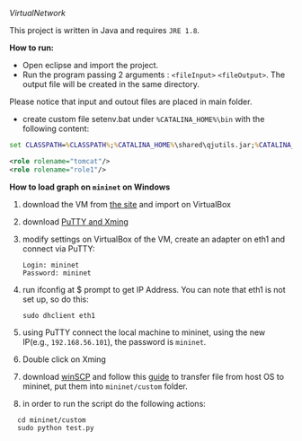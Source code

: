 *VirtualNetwork*

This project is written in Java and requires `JRE 1.8`. 


**How to run:**
- Open eclipse and import the project.
- Run the program passing 2 arguments : `<fileInput>` `<fileOutput>`. The output file will be created in the same directory.

Please notice that input and outout files are placed in main folder.

- create custom file setenv.bat under `%CATALINA_HOME%\bin` with the following content:
```bat
set CLASSPATH=%CLASSPATH%;%CATALINA_HOME%\shared\qjutils.jar;%CATALINA_HOME%\shared\mcnet.jar;%CATALINA_HOME%\shared\com.microsoft.z3.jar;.;%CATALINA_HOME%\webapps\verify\WEB-INF\classes\tests
```

  ```xml
  <role rolename="tomcat"/>
  <role rolename="role1"/>
  ```


**How to load graph on `mininet` on Windows**

1. download the VM from [the site](http://mininet.org/) and import on VirtualBox

2. download [PuTTY and Xming](https://github.com/mininet/openflow-tutorial/wiki/Installing-Required-Software)

3. modify settings on VirtualBox of the VM, create an adapter on eth1 and connect via PuTTY:

	```
	Login: mininet
	Password: mininet
	```
4. run ifconfig at $ prompt to get IP Address. You can note that eth1 is not set up, so do this:

	```
	sudo dhclient eth1
	```
5. using PuTTY connect the local machine to mininet, using the new IP(e.g., `192.168.56.101`), the password is `mininet`.

6. Double click on Xming 

7. download [winSCP](https://winscp.net/eng/download.php) and follow this [guide](http://sandeshshrestha.blogspot.it/2015/01/transfer-files-between-host-os-and.html) to transfer file from host OS to mininet, put them into `mininet/custom` folder.

8. in order to run the script do the following actions:

  ```
	cd mininet/custom
	sudo python test.py
  ```
